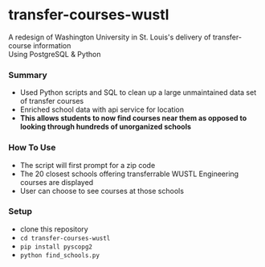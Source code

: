# transfer-courses-wustl
A redesign of Washington University in St. Louis's delivery of transfer-course information<br>
Using PostgreSQL & Python 

### Summary
* Used Python scripts and SQL to clean up a large unmaintained data set of transfer courses
* Enriched school data with api service for location
* __This allows students to now find courses near them as opposed to looking through hundreds of unorganized schools__

### How To Use
* The script will first prompt for a zip code
* The 20 closest schools offering transferrable WUSTL Engineering courses are displayed 
* User can choose to see courses at those schools

### Setup
* clone this repository
* `cd transfer-courses-wustl `
* `pip install pyscopg2`
* `python find_schools.py`

